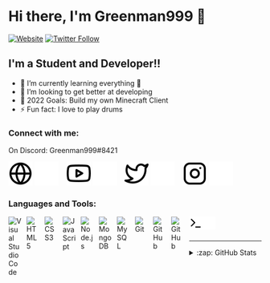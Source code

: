 # Hi there, I'm Greenman999 👋 

[![Website](https://img.shields.io/website?label=greenman999.de&style=for-the-badge&url=https%3A%2F%2Fcodestackr.com)](https://greenman999.de)
[![Twitter Follow](https://img.shields.io/twitter/follow/greenman999_dev?color=1DA1F2&logo=twitter&style=for-the-badge)](https://twitter.com/intent/follow?original_referer=https%3A%2F%2Fgithub.com%2FGreeenman999&screen_name=greenman999_dev)


## I'm a Student and Developer!!

- 🌱 I’m currently learning everything 🤣
- 👯 I’m looking to get better at developing
- 🥅 2022 Goals: Build my own Minecraft Client
- ⚡ Fun fact: I love to play drums

### Connect with me:

On Discord: Greenman999#8421

[![website](./img/globe-light.svg)](https://greenman999.de#gh-light-mode-only)
[![website](./img/globe-dark.svg)](https://greenman999.de#gh-dark-mode-only)
&nbsp;&nbsp;
[![website](./img/youtube-light.svg)](https://youtube.com/channel/UCGW4fQBsUTA7bTVEdUxlfcA#gh-light-mode-only)
[![website](./img/youtube-dark.svg)](https://youtube.com/channel/UCGW4fQBsUTA7bTVEdUxlfcA#gh-dark-mode-only)
&nbsp;&nbsp;
[![website](./img/twitter-light.svg)](https://twitter.com/greenman999_dev#gh-light-mode-only)
[![website](./img/twitter-dark.svg)](https://twitter.com/greenman999_dev#gh-dark-mode-only)
&nbsp;&nbsp;
[![website](./img/instagram-light.svg)](https://instagram.com/greenman999.dev#gh-light-mode-only)
[![website](./img/instagram-dark.svg)](https://instagram.com/greenman999.dev#gh-dark-mode-only)


### Languages and Tools:

[<img align="left" alt="Visual Studio Code" width="26px" src="https://cdn.jsdelivr.net/gh/devicons/devicon/icons/vscode/vscode-original.svg" style="padding-right:10px;" />]()
[<img align="left" alt="HTML5" width="26px" src="https://cdn.jsdelivr.net/gh/devicons/devicon/icons/html5/html5-original.svg" style="padding-right:10px;" />]()
[<img align="left" alt="CSS3" width="26px" src="https://cdn.jsdelivr.net/gh/devicons/devicon/icons/css3/css3-original.svg" style="padding-right:10px;" />]()
[<img align="left" alt="JavaScript" width="26px" src="https://cdn.jsdelivr.net/gh/devicons/devicon/icons/javascript/javascript-original.svg" style="padding-right:10px;" />]()
[<img align="left" alt="Node.js" width="26px" src="https://cdn.jsdelivr.net/gh/devicons/devicon/icons/nodejs/nodejs-original.svg" style="padding-right:10px;" />]()
[<img align="left" alt="MongoDB" width="26px" src="https://cdn.jsdelivr.net/gh/devicons/devicon/icons/mongodb/mongodb-original.svg" style="padding-right:10px;" />]()
[<img align="left" alt="MySQL" width="26px" src="https://cdn.jsdelivr.net/gh/devicons/devicon/icons/mysql/mysql-original.svg" style="padding-right:10px;" />]()
[<img align="left" alt="Git" width="26px" src="https://cdn.jsdelivr.net/gh/devicons/devicon/icons/git/git-original.svg" style="padding-right:10px;" />]()
[<img align="left" alt="GitHub" width="26px" src="https://user-images.githubusercontent.com/3369400/139447912-e0f43f33-6d9f-45f8-be46-2df5bbc91289.png" style="padding-right:10px;" />]()
[<img align="left" alt="GitHub" width="26px" src="https://user-images.githubusercontent.com/3369400/139448065-39a229ba-4b06-434b-bc67-616e2ed80c8f.png" style="padding-right:10px;" />]()
[<img align="left" alt="Terminal" width="26px" src="./img/terminal-light.svg" />]()
[<img align="left" alt="Terminal" width="26px" src="./img/terminal-dark.svg" />]()

<br />
<br />

---

<details>
  <summary>:zap: GitHub Stats</summary>

  <img align="left" alt="Greenman999's GitHub Stats" src="https://github-readme-stats.vercel.app/api?username=Greeenman999&show_icons=true&hide_border=false&title_color=ff652f&icon_color=FFE400&bg_color=09131B&text_color=ffffff&border_color=0c1a25" />

</details>

[website]: https://greenman999.de
[twitter]: https://twitter.com/greenman999_dev
[youtube]: https://youtube.com/channel/UCGW4fQBsUTA7bTVEdUxlfcA
[instagram]: https://instagram.com/greenman999.dev